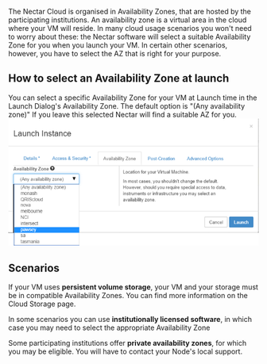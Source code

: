 The Nectar Cloud is organised in Availability Zones, that are hosted by the
participating institutions. An availability zone is a virtual area in the
cloud where your VM will reside. In many cloud usage scenarios you won't need
to worry about these: the Nectar software will select a suitable Availability
Zone for you when you launch your VM. In certain other scenarios, however, you
have to select the AZ that is right for your purpose.

## How to select an Availability Zone at launch

You can select a specific Availability Zone for your VM at Launch time in the
Launch Dialog's Availability Zone. The default option is "(Any availability
zone)" If you leave this selected Nectar will find a suitable AZ for you.
![Screenshot of Launch Dialog AZ Tab][Launch Dialog AZ Tab]

## Scenarios

If your VM uses **persistent volume storage**, your VM and your storage must
be in compatible Availability Zones. You can find more information on the Cloud Storage page.

In some scenarios you can use **institutionally licensed software**, in which
case you may need to select the appropriate Availability Zone

Some participating institutions offer **private availability zones**, for which
you may be eligible. You will have to contact your Node's local support.

[Launch Dialog AZ Tab]: images/launch_dialog_az_tab.png

